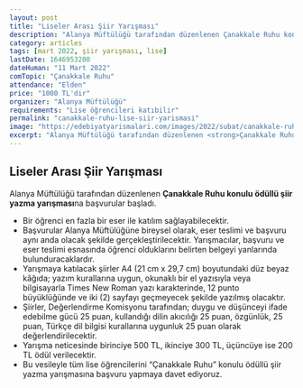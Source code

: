 ```yaml
---
layout: post
title: "Liseler Arası Şiir Yarışması"
description: "Alanya Müftülüğü tarafından düzenlenen Çanakkale Ruhu konulu ödüllü şiir yazma yarışmasına başvurular başladı."
category: articles
tags: [mart 2022, şiir yarışması, lise]
lastDate: 1646953200
dateHuman: "11 Mart 2022"
comTopic: "Çanakkale Ruhu"
attendance: "Elden"
price: "1000 TL'dir"
organizer: "Alanya Müftülüğü"
requirements: "Lise öğrencileri katıbilir"
permalink: "canakkale-ruhu-lise-siir-yarismasi"
image: "https://edebiyatyarismalari.com/images/2022/subat/canakkale-ruhu-liseler-arasi-siir-yazma-yarismasi.jpg"
excerpt: "Alanya Müftülüğü tarafından düzenlenen <strong>Çanakkale Ruhu konulu ödüllü şiir yazma yarışması</strong>na başvurular başladı."
---
```


## Liseler Arası Şiir Yarışması
Alanya Müftülüğü tarafından düzenlenen **Çanakkale Ruhu konulu ödüllü şiir yazma yarışması**na başvurular başladı.  

- Bir öğrenci en fazla bir eser ile katılım sağlayabilecektir.
- Başvurular Alanya Müftülüğüne bireysel olarak, eser teslimi ve başvuru aynı anda olacak şekilde gerçekleştirilecektir. Yarışmacılar, başvuru ve eser teslimi esnasında öğrenci olduklarını belirten belgeyi yanlarında bulunduracaklardır.
- Yarışmaya katılacak şiirler A4 (21 cm x 29,7 cm) boyutundaki düz beyaz kâğıda; yazım kurallarına uygun, okunaklı bir el yazısıyla veya bilgisayarla Times New Roman yazı karakterinde, 12 punto büyüklüğünde ve iki (2) sayfayı geçmeyecek şekilde yazılmış olacaktır.
- Şiirler, Değerlendirme Komisyonu tarafından; duygu ve düşünceyi ifade edebilme gücü 25 puan, kullandığı dilin akıcılığı 25 puan, özgünlük, 25 puan, Türkçe dil bilgisi kurallarına uygunluk 25 puan olarak değerlendirilecektir.
- Yarışma neticesinde birinciye 500 TL, ikinciye 300 TL, üçüncüye ise 200 TL ödül verilecektir.
- Bu vesileyle tüm lise öğrencilerini “Çanakkale Ruhu” konulu ödüllü şiir yazma yarışmasına başvuru yapmaya davet ediyoruz.